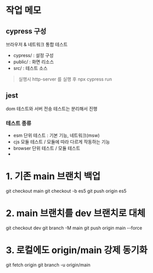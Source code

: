 # 작업 메모

## cypress 구성

브라우저 & 네트워크 통합 테스트

- cypress/ : 설정 구성
- public/ : 화면 리소스
- src/ : 테스트 소스

> 실행시 http-server 를 실행 후 npx cypress run


## jest

dom 테스트와 서버 전송 테스트는 분리해서 진행

### 테스트 종류
- esm 단위 테스트 : 기본 기능, 네트워크(msw)
- cjs 모듈 테스트 / 모듈에 따라 다르게 작동하는 기능
- browser 단위 테스트 / 모듈 테스트
- 


# 1. 기존 main 브랜치 백업
git checkout main
git checkout -b es5
git push origin es5

# 2. main 브랜치를 dev 브랜치로 대체
git checkout dev
git branch -M main
git push origin main --force

# 3. 로컬에도 origin/main 강제 동기화
git fetch origin
git branch -u origin/main